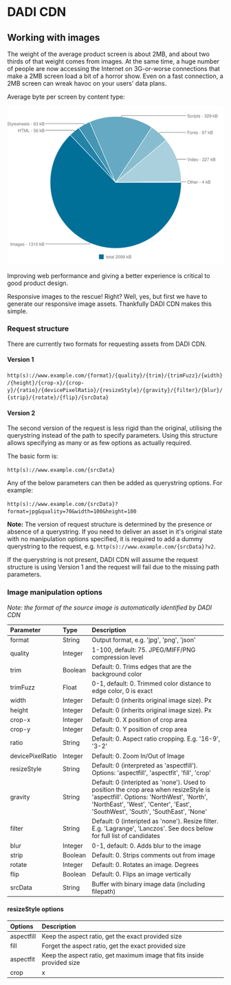 # DADI CDN

## Working with images

The weight of the average product screen is about 2MB, and about two thirds of that weight comes from images. At the same time, a huge number of people are now accessing the Internet on 3G-or-worse connections that make a 2MB screen load a bit of a horror show. Even on a fast connection, a 2MB screen can wreak havoc on your users' data plans.

Average byte per screen by content type:

![Page weight breakdown](../assets/page-weight-graph.png)

Improving web performance and giving a better experience is critical to good product design.

Responsive images to the rescue! Right? Well, yes, but first we have to generate our responsive image assets. Thankfully DADI CDN makes this simple.

### Request structure

There are currently two formats for requesting assets from DADI CDN.

#### Version 1

`http(s)://www.example.com/{format}/{quality}/{trim}/{trimFuzz}/{width}/{height}/{crop-x}/{crop-y}/{ratio}/{devicePixelRatio}/{resizeStyle}/{gravity}/{filter}/{blur}/{strip}/{rotate}/{flip}/{srcData}`

#### Version 2

The second version of the request is less rigid than the original, utilising the querystring instead of the path to specify parameters. Using this structure allows specifying as many or as few options as actually required.

The basic form is:

`http(s)://www.example.com/{srcData}`

Any of the below parameters can then be added as querystring options. For example:

`http(s)://www.example.com/{srcData}?format=jpg&quality=70&width=100&height=100`

**Note:** The version of request structure is determined by the presence or absence of a querystring. If you need
to deliver an asset in it's original state with no manipulation options specified, it is required
to add a dummy querystring to the request, e.g. `http(s)://www.example.com/{srcData}?v2`.

If the querystring is not present, DADI CDN will assume the request structure is using Version 1 and the
request will fail due to the missing path parameters.

### Image manipulation options

_Note: the format of the source image is automatically identified by DADI CDN_

| Parameter     | Type          | Description |
| :------------ | :------------ | :---------- |
| format | String | Output format, e.g. 'jpg', 'png', 'json' |
| quality | Integer | 1-100, default: 75. JPEG/MIFF/PNG compression level |
| trim | Boolean | Default: 0. Trims edges that are the background color |
| trimFuzz | Float | 0-1, default: 0. Trimmed color distance to edge color, 0 is exact |
| width | Integer | Default: 0 (inherits original image size). Px |
| height | Integer | Default: 0 (inherits original image size). Px |
| crop-x | Integer | Default: 0. X position of crop area |
| crop-y | Integer | Default: 0. Y position of crop area |
| ratio | String | Default: 0.  Aspect ratio cropping. E.g. '16-9', '3-2' |
| devicePixelRatio | Integer | Default: 0. Zoom In/Out of Image |
| resizeStyle | String | Default: 0 (interpreted as 'aspectfill'). Options: 'aspectfill', 'aspectfit', 'fill', 'crop' |
| gravity | String | Default: 0 (interipted as 'none'). Used to position the crop area when resizeStyle is 'aspectfill'. Options: 'NorthWest', 'North', 'NorthEast', 'West', 'Center', 'East', 'SouthWest', 'South', 'SouthEast', 'None' |
| filter | String | Default: 0 (interipted as 'none'). Resize filter. E.g. 'Lagrange', 'Lanczos'. See docs below for full list of candidates |
| blur | Integer | 0-1, default: 0. Adds blur to the image |
| strip | Boolean | Default: 0. Strips comments out from image |
| rotate | Integer | Default: 0. Rotates an image. Degrees |
| flip | Boolean | Default: 0. Flips an image vertically |
| srcData | String | Buffer with binary image data (including filepath) |

#### resizeStyle options

| Options     | Description |
| :------------ | :---------- |
| aspectfill | Keep the aspect ratio, get the exact provided size |
| fill | Forget the aspect ratio, get the exact provided size |
| aspectfit | Keep the aspect ratio, get maximum image that fits inside provided size |
| crop | x |